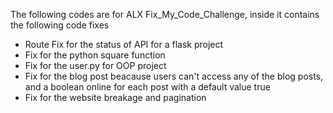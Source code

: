 The following codes are for ALX Fix_My_Code_Challenge, inside it contains the following code fixes

* Route Fix for the status of API for a flask project
* Fix for the python square function
* Fix for the user.py for OOP project
* Fix for the blog post beacause users can't access any of the blog posts, and a boolean online for each post with a default value true
* Fix for the website breakage and pagination
